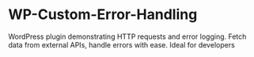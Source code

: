 # WP-Custom-Error-Handling
WordPress plugin demonstrating HTTP requests and error logging. Fetch data from external APIs, handle errors with ease. Ideal for developers

